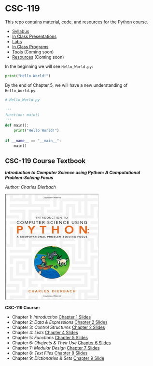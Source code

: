 # CSC-119
This repo contains material, code, and resources for the Python course.

* [Syllabus](https://acc.desire2learn.com/content/enforced2012/1842906-S_ACC_CSC119177_201820/CSC%20119-177%20Fall%2017%20Syllabus%20v1.0.pdf?_&d2lSessionVal=XwnNhsi2x5Ctjlt7IGB38eSlw)
* [In Class Presentations](https://acc.desire2learn.com/d2l/le/content/1842906/Home)
* [Labs](https://github.com/m-gaucher/ACC_Dev/tree/master/CSC-119/docs/Labs) 
* [In Class Programs](https://github.com/m-gaucher/ACC_Dev/tree/master/CSC-119/docs) 
* [Tools](https://ww.google.com) (Coming soon)
* [Resources](https://ww.google.com) (Coming soon)

In the beginning we will see ```Hello_World.py```:
```python
print("Hello World!")
```
By the end of Chapter 5, we will have a new understanding of ```Hello_World.py```:
```python
# Hello_World.py

'''
function: main()
'''
def main():
    print("Hello World!")

if __name__ == "__main__":
    main()
```





## CSC-119 Course Textbook 
**_Introduction to Computer Science using Python: A Computational Problem-Solving Focus_** 

_Author: Charles Dierbach_

<p align ="left">
  <img width="310" height="350" src="https://github.com/m-gaucher/ACC_Dev/blob/master/img/python_tbook.jpg">
</p>

**__CSC-119 Course:__**
* Chapter 1: _Introduction_ [Chapter 1 Slides](https://prezi.com/flmsvef24uvb/csc119-chapter-1-introduction/?utm_campaign=share&utm_medium=copy)
* Chapter 2: _Data & Expressions_ [Chapter 2 Slides](https://prezi.com/ibjdycrcdp1p/csc119-chapter-2-data-expressions/?utm_campaign=share&utm_medium=copy)
* Chapter 3: _Control Structures_ [Chapter 2 Slides](https://prezi.com/x_gy8my5a3km/csc-119-chapter-3-control-structures/?utm_campaign=share&utm_medium=copy)
* Chapter 4: _Lists_ [Chapter 4 Slides](https://prezi.com/cx_7rt5xrslq/csc119-chapter-4-lists/?utm_campaign=share&utm_medium=copy)
* Chapter 5: _Functions_ [Chapter 5 Slides](https://prezi.com/xq-othbjji7h/csc119-chapter-5-functions/?utm_campaign=share&utm_medium=copy)
* Chapter 6: _Obejects & Their Use_ [Chapter 6 Slides](https://prezi.com/9t0yh0miudeu/csc119-chapter-6-objects/?utm_campaign=share&utm_medium=copy)
* Chapter 7: _Modular Design_ [Chapter 7 Slides](https://prezi.com/ydrbifjkkt7p/csc119-chapter-7-modular-design/?utm_campaign=share&utm_medium=copy)
* Chapter 8: _Text Files_ [Chapter 8 Slides](https://prezi.com/quufbev8xuwv/csc119-chapter-8-text-files/?utm_campaign=share&utm_medium=copy)
* Chapter 9: _Dictionaries & Sets_ [Chapter 9 Slide](https://prezi.com/l8xd4xl2yqwv/chapter-9-dictionaries-and-sets/?utm_campaign=share&utm_medium=copy)
